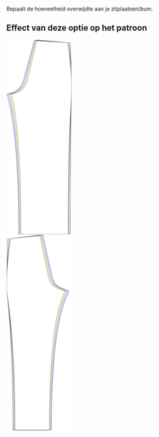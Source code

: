 
Bepaalt de hoeveelheid overwijdte aan je zitplaatsen/bum.


## Effect van deze optie op het patroon
![Deze afbeelding toont het effect van deze optie door meerdere varianten die een andere waarde hebben voor deze optie te vervangen](titan_seatease_sample.svg "Effect van deze optie op het patroon")